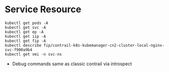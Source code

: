 # Service Resource

```
kubectl get pods -A
kubectl get svc -A
kubectl get ep -A
kubectl get iip -A
kubectl get fip -A
kubectl describe fip/contrail-k8s-kubemanager-cn2-cluster-local-nginx-svc-f900a9b4
kubectl get vmi -n svc-ns
```

* Debug commands same as classic contrail via introspect

```
```

